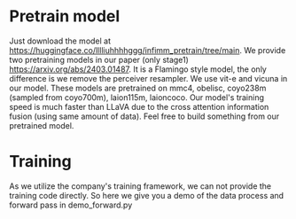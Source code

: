 # Pretrain model
Just download the model at https://huggingface.co/lllliuhhhhggg/infimm_pretrain/tree/main. We provide two pretraining models in our paper (only stage1) https://arxiv.org/abs/2403.01487. It is a Flamingo style model, the only difference is we remove the perceiver resampler. We use vit-e and vicuna in our model.
These models are pretrained on mmc4, obelisc, coyo238m (sampled from coyo700m), laion115m, laioncoco. Our model's training speed is much faster than LLaVA due to the cross attention information fusion (using same amount of data). Feel free to build something from our pretrained model. 
# Training
As we utilize the company's training framework, we can not provide the training code directly. So here we give you a demo of the data process and forward pass in demo_forward.py
